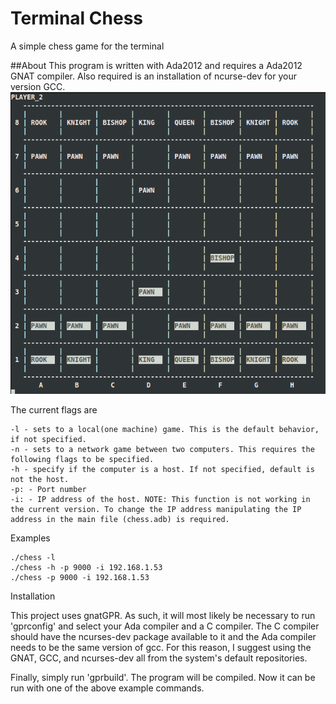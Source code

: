 # Terminal Chess
A simple chess game for the terminal

##About
This program is written with Ada2012 and requires a Ada2012 GNAT compiler. Also required is an installation of ncurse-dev for your version GCC.
![Screenshot](chess_screenshot.png)

The current flags are

    -l - sets to a local(one machine) game. This is the default behavior, if not specified.
    -n - sets to a network game between two computers. This requires the following flags to be specified.
    -h - specify if the computer is a host. If not specified, default is not the host. 
    -p: - Port number
    -i: - IP address of the host. NOTE: This function is not working in the current version. To change the IP address manipulating the IP address in the main file (chess.adb) is required.
   
Examples

    ./chess -l
    ./chess -h -p 9000 -i 192.168.1.53
    ./chess -p 9000 -i 192.168.1.53

Installation

This project uses gnatGPR. As such, it will most likely be necessary to run 'gprconfig' and select your Ada compiler and a C compiler. The C compiler should have the ncurses-dev package available to it and the Ada compiler needs to be the same version of gcc. For this reason, I suggest using the GNAT, GCC, and ncurses-dev all from the system's default repositories.

Finally, simply run 'gprbuild'. The program will be compiled. Now it can be run with one of the above example commands.